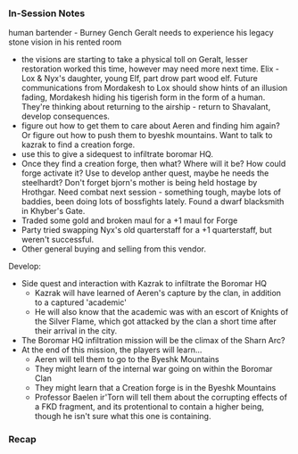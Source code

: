 ### In-Session Notes

human bartender - Burney Gench
Geralt needs to experience his legacy stone vision in his rented room
- the visions are starting to take a physical toll on Geralt, lesser restoration worked this time, however may need more next time.
Elix - Lox & Nyx's daughter, young Elf, part drow part wood elf.
Future communications from Mordakesh to Lox should show hints of an illusion fading, Mordakesh hiding his tigerish form in the form of a human.
They're thinking about returning to the airship - return to Shavalant, develop consequences.
- figure out how to get them to care about Aeren and finding him again? Or figure out how to push them to byeshk mountains.
Want to talk to kazrak to find a creation forge.
- use this to give a sidequest to infiltrate boromar HQ.
- Once they find a creation forge, then what? Where will it be? How could forge activate it? Use to develop anther quest, maybe he needs the steelhardt?
Don't forget bjorn's mother is being held hostage by Hrothgar.
Need combat next session - something tough, maybe lots of baddies, been doing lots of bossfights lately.
Found a dwarf blacksmith in Khyber's Gate.
- Traded some gold and broken maul for a +1 maul for Forge
- Party tried swapping Nyx's old quarterstaff for a +1 quarterstaff, but weren't successful.
- Other general buying and selling from this vendor.

Develop:
- Side quest and interaction with Kazrak to infiltrate the Boromar HQ
	- Kazrak will have learned of Aeren's capture by the clan, in addition to a captured 'academic'
	- He will also know that the academic was with an escort of Knights of the Silver Flame, which got attacked by the clan a short time after their arrival in the city.
- The Boromar HQ infiltration mission will be the climax of the Sharn Arc?
- At the end of this mission, the players will learn...
	- Aeren will tell them to go to the Byeshk Mountains
	- They might learn of the internal war going on within the Boromar Clan
	- They might learn that a Creation forge is in the Byeshk Mountains
	- Professor Baelen ir'Torn will tell them about the corrupting effects of a FKD fragment, and its protentional to contain a higher being, though he isn't sure what this one is containing.
### Recap